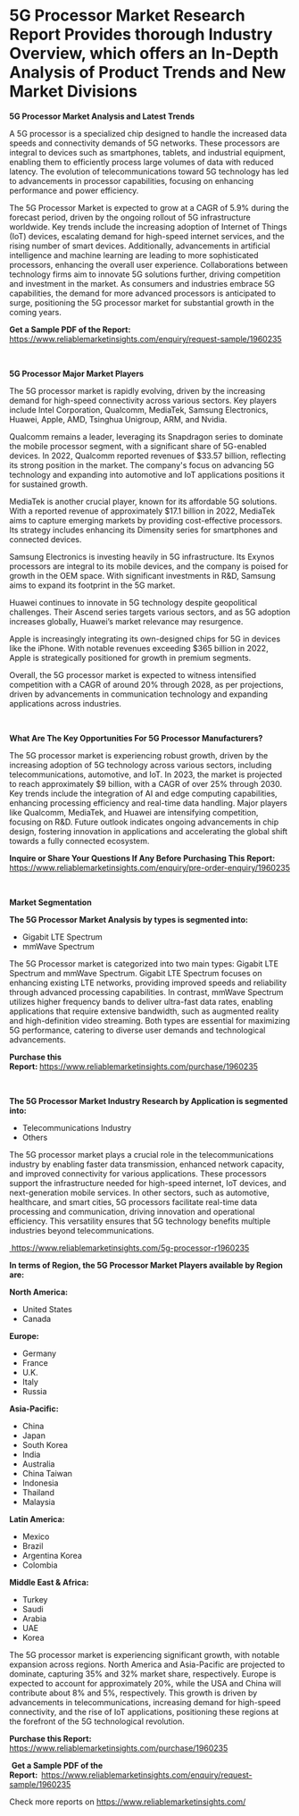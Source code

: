 <p><h1>5G Processor Market Research Report Provides thorough Industry Overview, which offers an In-Depth Analysis of Product Trends and New Market Divisions</h1></p><p><strong>5G Processor Market Analysis and Latest Trends</strong></p>
<p><p>A 5G processor is a specialized chip designed to handle the increased data speeds and connectivity demands of 5G networks. These processors are integral to devices such as smartphones, tablets, and industrial equipment, enabling them to efficiently process large volumes of data with reduced latency. The evolution of telecommunications toward 5G technology has led to advancements in processor capabilities, focusing on enhancing performance and power efficiency.</p><p>The 5G Processor Market is expected to grow at a CAGR of 5.9% during the forecast period, driven by the ongoing rollout of 5G infrastructure worldwide. Key trends include the increasing adoption of Internet of Things (IoT) devices, escalating demand for high-speed internet services, and the rising number of smart devices. Additionally, advancements in artificial intelligence and machine learning are leading to more sophisticated processors, enhancing the overall user experience. Collaborations between technology firms aim to innovate 5G solutions further, driving competition and investment in the market. As consumers and industries embrace 5G capabilities, the demand for more advanced processors is anticipated to surge, positioning the 5G processor market for substantial growth in the coming years.</p></p>
<p><strong>Get a Sample PDF of the Report:&nbsp;</strong> <a href="https://www.reliablemarketinsights.com/enquiry/request-sample/1960235?utm_campaign=3260&utm_medium=2&utm_source=Github&utm_content=ia&utm_term=06042025&utm_id=5g-processor">https://www.reliablemarketinsights.com/enquiry/request-sample/1960235</a></p>
<p>&nbsp;</p>
<p><strong>5G Processor Major Market Players</strong></p>
<p><p>The 5G processor market is rapidly evolving, driven by the increasing demand for high-speed connectivity across various sectors. Key players include Intel Corporation, Qualcomm, MediaTek, Samsung Electronics, Huawei, Apple, AMD, Tsinghua Unigroup, ARM, and Nvidia. </p><p>Qualcomm remains a leader, leveraging its Snapdragon series to dominate the mobile processor segment, with a significant share of 5G-enabled devices. In 2022, Qualcomm reported revenues of $33.57 billion, reflecting its strong position in the market. The company's focus on advancing 5G technology and expanding into automotive and IoT applications positions it for sustained growth.</p><p>MediaTek is another crucial player, known for its affordable 5G solutions. With a reported revenue of approximately $17.1 billion in 2022, MediaTek aims to capture emerging markets by providing cost-effective processors. Its strategy includes enhancing its Dimensity series for smartphones and connected devices.</p><p>Samsung Electronics is investing heavily in 5G infrastructure. Its Exynos processors are integral to its mobile devices, and the company is poised for growth in the OEM space. With significant investments in R&D, Samsung aims to expand its footprint in the 5G market.</p><p>Huawei continues to innovate in 5G technology despite geopolitical challenges. Their Ascend series targets various sectors, and as 5G adoption increases globally, Huawei’s market relevance may resurgence.</p><p>Apple is increasingly integrating its own-designed chips for 5G in devices like the iPhone. With notable revenues exceeding $365 billion in 2022, Apple is strategically positioned for growth in premium segments. </p><p>Overall, the 5G processor market is expected to witness intensified competition with a CAGR of around 20% through 2028, as per projections, driven by advancements in communication technology and expanding applications across industries.</p></p>
<p>&nbsp;</p>
<p><strong>What Are The Key Opportunities For 5G Processor Manufacturers?</strong></p>
<p><p>The 5G processor market is experiencing robust growth, driven by the increasing adoption of 5G technology across various sectors, including telecommunications, automotive, and IoT. In 2023, the market is projected to reach approximately $9 billion, with a CAGR of over 25% through 2030. Key trends include the integration of AI and edge computing capabilities, enhancing processing efficiency and real-time data handling. Major players like Qualcomm, MediaTek, and Huawei are intensifying competition, focusing on R&D. Future outlook indicates ongoing advancements in chip design, fostering innovation in applications and accelerating the global shift towards a fully connected ecosystem.</p></p>
<p><strong>Inquire or Share Your Questions If Any Before Purchasing This Report:</strong> <a href="https://www.reliablemarketinsights.com/enquiry/pre-order-enquiry/1960235?utm_campaign=3260&utm_medium=2&utm_source=Github&utm_content=ia&utm_term=06042025&utm_id=5g-processor">https://www.reliablemarketinsights.com/enquiry/pre-order-enquiry/1960235</a></p>
<p>&nbsp;</p>
<p><strong>Market Segmentation</strong></p>
<p><strong>The 5G Processor Market Analysis by types is segmented into:</strong></p>
<p><ul><li>Gigabit LTE Spectrum</li><li>mmWave Spectrum</li></ul></p>
<p><p>The 5G Processor market is categorized into two main types: Gigabit LTE Spectrum and mmWave Spectrum. Gigabit LTE Spectrum focuses on enhancing existing LTE networks, providing improved speeds and reliability through advanced processing capabilities. In contrast, mmWave Spectrum utilizes higher frequency bands to deliver ultra-fast data rates, enabling applications that require extensive bandwidth, such as augmented reality and high-definition video streaming. Both types are essential for maximizing 5G performance, catering to diverse user demands and technological advancements.</p></p>
<p><strong>Purchase this Report:&nbsp;</strong><a href="https://www.reliablemarketinsights.com/purchase/1960235?utm_campaign=3260&utm_medium=2&utm_source=Github&utm_content=ia&utm_term=06042025&utm_id=5g-processor">https://www.reliablemarketinsights.com/purchase/1960235</a></p>
<p>&nbsp;</p>
<p><strong>The 5G Processor Market Industry Research by Application is segmented into:</strong></p>
<p><ul><li>Telecommunications Industry</li><li>Others</li></ul></p>
<p><p>The 5G processor market plays a crucial role in the telecommunications industry by enabling faster data transmission, enhanced network capacity, and improved connectivity for various applications. These processors support the infrastructure needed for high-speed internet, IoT devices, and next-generation mobile services. In other sectors, such as automotive, healthcare, and smart cities, 5G processors facilitate real-time data processing and communication, driving innovation and operational efficiency. This versatility ensures that 5G technology benefits multiple industries beyond telecommunications.</p></p>
<p><a href="https://www.reliablemarketinsights.com/5g-processor-r1960235?utm_campaign=3260&utm_medium=2&utm_source=Github&utm_content=ia&utm_term=06042025&utm_id=5g-processor">&nbsp;https://www.reliablemarketinsights.com/5g-processor-r1960235</a></p>
<p><strong>In terms of Region, the 5G Processor Market Players available by Region are:</strong></p>
<p>
    <p> <strong> North America: </strong>
        <ul>
            <li>United States</li>
            <li>Canada</li>
        </ul>
        </p> 
    <p> <strong> Europe: </strong>
        <ul>
            <li>Germany</li>
            <li>France</li>
            <li>U.K.</li>
            <li>Italy</li>
            <li>Russia</li>
        </ul>
        </p> 
    <p> <strong> Asia-Pacific: </strong>
        <ul>
            <li>China</li>
            <li>Japan</li>
            <li>South Korea</li>
            <li>India</li>
            <li>Australia</li>
            <li>China Taiwan</li>
            <li>Indonesia</li>
            <li>Thailand</li>
            <li>Malaysia</li>
        </ul>
        </p> 
    <p> <strong> Latin America: </strong>
        <ul>
            <li>Mexico</li>
            <li>Brazil</li>
            <li>Argentina Korea</li>
            <li>Colombia</li>
        </ul>
        </p> 
    <p> <strong> Middle East & Africa: </strong>
        <ul>
            <li>Turkey</li>
            <li>Saudi</li>
            <li>Arabia</li>
            <li>UAE</li>
            <li>Korea</li>
        </ul>
    </p>
    </p>
<p><p>The 5G processor market is experiencing significant growth, with notable expansion across regions. North America and Asia-Pacific are projected to dominate, capturing 35% and 32% market share, respectively. Europe is expected to account for approximately 20%, while the USA and China will contribute about 8% and 5%, respectively. This growth is driven by advancements in telecommunications, increasing demand for high-speed connectivity, and the rise of IoT applications, positioning these regions at the forefront of the 5G technological revolution.</p></p>
<p><strong>Purchase this Report: </strong><a href="https://www.reliablemarketinsights.com/purchase/1960235?utm_campaign=3260&utm_medium=2&utm_source=Github&utm_content=ia&utm_term=06042025&utm_id=5g-processor">https://www.reliablemarketinsights.com/purchase/1960235</a></p>
<p>&nbsp;<strong>Get a Sample PDF of the Report:&nbsp;&nbsp;</strong><a href="https://www.reliablemarketinsights.com/enquiry/request-sample/1960235?utm_campaign=3260&utm_medium=2&utm_source=Github&utm_content=ia&utm_term=06042025&utm_id=5g-processor">https://www.reliablemarketinsights.com/enquiry/request-sample/1960235</a></p>
<p><strong></strong></p>
<p>Check more reports on <a href="https://www.reliablemarketinsights.com/?utm_campaign=3260&utm_medium=2&utm_source=Github&utm_content=ia&utm_term=06042025&utm_id=5g-processor">https://www.reliablemarketinsights.com/</a></p>
